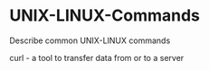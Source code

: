 # UNIX-LINUX-Commands
Describe common UNIX-LINUX commands

curl - a tool to transfer data from or to a server
